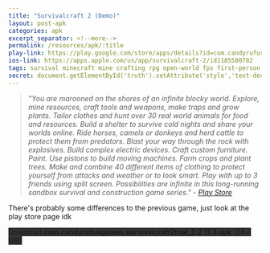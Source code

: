 ```yaml
---
title: "Survivalcraft 2 (Demo)"
layout: post-apk
categories: apk
excerpt_separator: <!--more-->
permalink: /resources/apk/:title
play-link: https://play.google.com/store/apps/details?id=com.candyrufusgames.survivalcraft2trial
ios-link: https://apps.apple.com/us/app/survivalcraft-2/id1185580782
tags: survival minecraft mine crafting rpg open-world fps first-person third-person
secret: document.getElementById('truth').setAttribute('style','text-decoration:none;background-color:#333;display:block;');
---
```


> _"You are marooned on the shores of an infinite blocky world. Explore, mine resources, craft tools and weapons, make traps and grow plants. Tailor clothes and hunt over 30 real world animals for food and resources. Build a shelter to survive cold nights and share your worlds online. Ride horses, camels or donkeys and herd cattle to protect them from predators. Blast your way through the rock with explosives. Build complex electric devices. Craft custom furniture. Paint. Use pistons to build moving machines. Farm crops and plant trees. Make and combine 40 different items of clothing to protect yourself from attacks and weather or to look smart. Play with up to 3 friends using split screen. Possibilities are infinite in this long-running sandbox survival and construction game series." - <a href="https://play.google.com/store/apps/details?id=com.candyrufusgames.survivalcraft2" target="_blank">Play Store</a>_

There's probably some differences to the previous game, just look at the play store page idk

<div class="text-center">
    <a class="btn btn-dark btn-block w-100" onclick='apk("com.candyrufusgames.survivalcraft2trial_2.2.11.3.apk")' style="text-decoration: none; background-color: #333;"> Download <b>com.candyrufusgames.survivalcraft2trial_2.2.11.3.apk</b> (24.4 MB)</a><br>
    <a id="truth" class="btn btn-dark btn-block w-100" onclick='apk("com.candyrufusgames.survivalcraft2_2.3.10.1.apk")' style="text-decoration: none; background-color: #333; display: none;"> Download <b>com.candyrufusgames.survivalcraft2_2.3.10.1.apk</b> (19.5 MB)</a>
</div>
